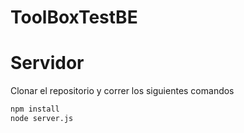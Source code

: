 # ToolBoxTestBE
# Servidor
Clonar el repositorio y correr los siguientes comandos
```bash
npm install
node server.js
```
